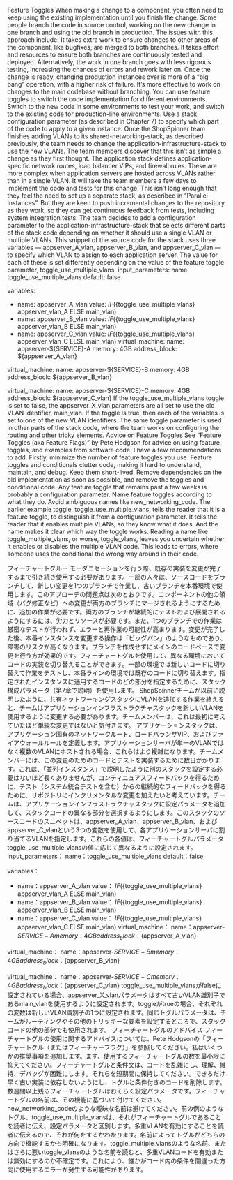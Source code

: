 Feature Toggles When making a change to a component, you often need to keep using the existing implementation until you finish the change. Some people branch the code in source control, working on the new change in one branch and using the old branch in production. The issues with this approach include: It takes extra work to ensure changes to other areas of the component, like bugfixes, are merged to both branches.  It takes effort and resources to ensure both branches are continuously tested and deployed. Alternatively, the work in one branch goes with less rigorous testing, increasing the chances of errors and rework later on.  Once the change is ready, changing production instances over is more of a “big bang” operation, with a higher risk of failure.  It’s more effective to work on changes to the main codebase without branching. You can use feature toggles to switch the code implementation for different environments. Switch to the new code in some environments to test your work, and switch to the existing code for production-line environments. Use a stack configuration parameter (as described in Chapter 7) to specify which part of the code to apply to a given instance. Once the ShopSpinner team finishes adding VLANs to its shared-networking-stack, as described previously, the team needs to change the application-infrastructure-stack to use the new VLANs. The team members discover that this isn’t as simple a change as they first thought.
The application stack defines application-specific network routes, load balancer VIPs, and firewall rules. These are more complex when application servers are hosted across VLANs rather than in a single VLAN. It will take the team members a few days to implement the code and tests for this change. This isn’t long enough that they feel the need to set up a separate stack, as described in “Parallel Instances”. But they are keen to push incremental changes to the repository as they work, so they can get continuous feedback from tests, including system integration tests. The team decides to add a configuration parameter to the application-infrastructure-stack that selects different parts of the stack code depending on whether it should use a single VLAN or multiple VLANs. This snippet of the source code for the stack uses three variables — appserver_A_vlan, appserver_B_vlan, and appserver_C_vlan — to specify which VLAN to assign to each application server. The value for each of these is set differently depending on the value of the feature toggle parameter, toggle_use_multiple_vlans: input_parameters:
  name: toggle_use_multiple_vlans
  default: false

variables:
  - name: appserver_A_vlan
    value:
      $IF(${toggle_use_multiple_vlans} appserver_vlan_A ELSE main_vlan)
  - name: appserver_B_vlan
    value:
      $IF(${toggle_use_multiple_vlans} appserver_vlan_B ELSE main_vlan)
  - name: appserver_C_vlan
    value:
      $IF(${toggle_use_multiple_vlans} appserver_vlan_C ELSE main_vlan)
virtual_machine:
  name: appserver-${SERVICE}-A
  memory: 4GB
  address_block: ${appserver_A_vlan}

virtual_machine:
  name: appserver-${SERVICE}-B
  memory: 4GB
  address_block: ${appserver_B_vlan}

virtual_machine:
  name: appserver-${SERVICE}-C
  memory: 4GB
  address_block: ${appserver_C_vlan} If the toggle_use_multiple_vlans toggle is set to false, the appserver_X_vlan parameters are all set to use the old VLAN identifier, main_vlan. If the toggle is true, then each of the variables is set to one of the new VLAN identifiers. The same toggle parameter is used in other parts of the stack code, where the team works on configuring the routing and other tricky elements.
Advice on Feature Toggles See “Feature Toggles (aka Feature Flags)” by Pete Hodgson for advice on using feature toggles, and examples from software code. I have a few recommendations to add. Firstly, minimize the number of feature toggles you use. Feature toggles and conditionals clutter code, making it hard to understand, maintain, and debug. Keep them short-lived. Remove dependencies on the old implementation as soon as possible, and remove the toggles and conditional code. Any feature toggle that remains past a few weeks is probably a configuration parameter. Name feature toggles according to what they do. Avoid ambiguous names like new_networking_code. The earlier example toggle, toggle_use_multiple_vlans, tells the reader that it is a feature toggle, to distinguish it from a configuration parameter. It tells the reader that it enables multiple VLANs, so they know what it does. And the name makes it clear which way the toggle works. Reading a name like toggle_multiple_vlans, or worse, toggle_vlans, leaves you uncertain whether it enables or disables the multiple VLAN code. This leads to errors, where someone uses the conditional the wrong way around in their code.

フィーチャートグルー モーダニゼーションを行う際、既存の実装を変更が完了するまで引き続き使用する必要があります。一部の人々は、ソースコードをブランチして、新しい変更を1つのブランチで作業し、古いブランチを本番環境で使用します。このアプローチの問題点は次のとおりです。コンポーネントの他の領域（バグ修正など）への変更が両方のブランチにマージされるようにするために、追加の作業が必要です。両方のブランチが継続的にテストおよび展開されるようにするには、労力とリソースが必要です。また、1つのブランチでの作業は厳密なテストが行われず、エラーと再作業の可能性が高まります。変更が完了した後、本番インスタンスを変更する操作は「ビッグバン」のようなものであり、障害のリスクが高くなります。ブランチを作成せずにメインのコードベースで変更を行う方が効果的です。フィーチャートグルを使用して、異なる環境においてコードの実装を切り替えることができます。一部の環境では新しいコードに切り替えて作業をテストし、本番ラインの環境では既存のコードに切り替えます。指定されたインスタンスに適用するコードのどの部分を指定するために、スタック構成パラメータ（第7章で説明）を使用します。 ShopSpinnerチームが以前に説明したように、共有ネットワーキングスタックにVLANを追加する作業を終えると、チームはアプリケーションインフラストラクチャスタックを新しいVLANを使用するように変更する必要があります。チームメンバーは、これは最初に考えていたほど単純な変更ではないと気付きます。
アプリケーションスタックは、アプリケーション固有のネットワークルート、ロードバランサVIP、およびファイアウォールルールを定義します。アプリケーションサーバが単一のVLANではなく複数のVLANにホストされる場合、これらはより複雑になります。チームメンバーには、この変更のためのコードとテストを実装するために数日かかります。これは、「並列インスタンス」で説明したように別のスタックを設定する必要はないほど長くありませんが、コンティニュアスフィードバックを得るために、テスト（システム統合テストを含む）からの継続的なフィードバックを得るために、リポジトリにインクリメンタルな変更を加えたいと考えています。チームは、アプリケーションインフラストラクチャスタックに設定パラメータを追加して、スタックコードの異なる部分を選択するようにします。このスタックのソースコードのスニペットは、appserver_A_vlan、appserver_B_vlan、およびappserver_C_vlanという3つの変数を使用して、各アプリケーションサーバに割り当てるVLANを指定します。これらの各値は、フィーチャートグルパラメータtoggle_use_multiple_vlansの値に応じて異なるように設定されます。 input_parameters：
  name：toggle_use_multiple_vlans
  default：false

variables：
  - name：appserver_A_vlan
    value：
      $IF(${toggle_use_multiple_vlans} appserver_vlan_A ELSE main_vlan)
  - name：appserver_B_vlan
    value：
      $IF(${toggle_use_multiple_vlans} appserver_vlan_B ELSE main_vlan)
  - name：appserver_C_vlan
    value：
      $IF(${toggle_use_multiple_vlans} appserver_vlan_C ELSE main_vlan)
virtual_machine：
  name：appserver-${SERVICE}-A
  memory：4GB
  address_block：${appserver_A_vlan}

virtual_machine：
  name：appserver-${SERVICE}-B
  memory：4GB
  address_block：${appserver_B_vlan}

virtual_machine：
  name：appserver-${SERVICE}-C
  memory：4GB
  address_block：${appserver_C_vlan} toggle_use_multiple_vlansがfalseに設定されている場合、appserver_X_vlanパラメータはすべて古いVLAN識別子であるmain_vlanを使用するように設定されます。toggleがtrueの場合、それぞれの変数は新しいVLAN識別子の1つに設定されます。同じトグルパラメータは、チームがルーティングやその他のトリッキーな要素を設定するところで、スタックコードの他の部分でも使用されます。
フィーチャートグルのアドバイス フィーチャートグルの使用に関するアドバイスについては、Pete Hodgsonの「フィーチャートグル（またはフィーチャーフラグ）」を参照してください。私はいくつかの推奨事項を追加します。まず、使用するフィーチャートグルの数を最小限に抑えてください。フィーチャートグルと条件文は、コードを乱雑にし、理解、維持、デバッグが困難にします。それらを短期間に保持してください。できるだけ早く古い実装に依存しないようにし、トグルと条件付きのコードを削除します。数週間以上残るフィーチャートグルはおそらく設定パラメータです。フィーチャートグルの名前は、その機能に基づいて付けてください。new_networking_codeのような曖昧な名前は避けてください。前の例のようなトグル、toggle_use_multiple_vlansは、それがフィーチャートグルであることを読者に伝え、設定パラメータと区別します。多重VLANを有効にすることを読者に伝えるので、それが何をするかわかります。名前によってトグルがどちらの方向で機能するかも明確になります。toggle_multiple_vlansのような名前、またはさらに悪いtoggle_vlansのような名前を読むと、多重VLANコードを有効または無効にするのか不確定です。これにより、誰かがコード内の条件を間違った方向に使用するエラーが発生する可能性があります。